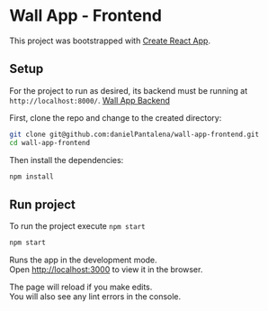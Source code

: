 # Wall App - Frontend

This project was bootstrapped with [Create React App](https://github.com/facebook/create-react-app).

## Setup

For the project to run as desired, its backend must be running at `http://localhost:8000/`. [Wall App Backend](https://github.com/danielPantalena/wall-app-backend)

First, clone the repo and change to the created directory:

```bash
git clone git@github.com:danielPantalena/wall-app-frontend.git
cd wall-app-frontend
```

Then install the dependencies:

```bash
npm install
```

## Run project

To run the project execute `npm start`

```bash
npm start
```

Runs the app in the development mode.\
Open [http://localhost:3000](http://localhost:3000) to view it in the browser.

The page will reload if you make edits.\
You will also see any lint errors in the console.
